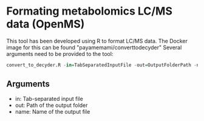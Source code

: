 # Formating metabolomics LC/MS data (OpenMS)

This tool has been developed using R to format LC/MS data. The Docker image for this can be found "payamemami/converttodecyder"
Several arguments need to be provided to the tool:
 
```R
convert_to_decyder.R -in=TabSeparatedInputFile -out=OutputFolderPath -name=NameOfTheOutputFile
```

## Arguments
 - in: Tab-separated input file
 - out: Path of the output folder
 - name: Name of the output file
